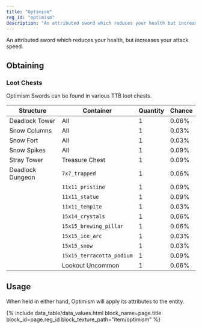 ```yaml
---
title: "Optimism"
reg_id: "optimism"
description: "An attributed sword which reduces your health but increases your attack speed"
---
```


An attributed sword which reduces your health, but increases your attack speed.

## Obtaining
### Loot Chests
Optimism Swords can be found in various TTB loot chests.

| Structure        | Container                 | Quantity | Chance |
|------------------|---------------------------|----------|--------|
| Deadlock Tower   | All                       | 1        | 0.06% |
| Snow Columns     | All                       | 1        | 0.03%  |
| Snow Fort        | All                       | 1        | 0.03%  |
| Snow Spikes      | All                       | 1        | 0.09% |
| Stray Tower      | Treasure Chest            | 1        | 0.09% |
| Deadlock Dungeon | `7x7_trapped`             | 1        | 0.06% |
|                  | `11x11_pristine`          | 1        | 0.09% |
|                  | `11x11_statue`            | 1        | 0.09% |
|                  | `11x11_tempite`           | 1        | 0.03%  |
|                  | `15x14_crystals`          | 1        | 0.06% |
|                  | `15x15_brewing_pillar`    | 1        | 0.06% |
|                  | `15x15_ice_arc`           | 1        | 0.03%  |
|                  | `15x15_snow`              | 1        | 0.03%  |
|                  | `15x15_terracotta_podium` | 1        | 0.09% |
|                  | Lookout Uncommon          | 1        | 0.06% |

## Usage
When held in either hand, Optimism will apply its attributes to the entity.

<!-- Data Values -->
<!-- ID -->
{% include data_table/data_values.html block_name=page.title block_id=page.reg_id block_texture_path="item/optimism" %}
